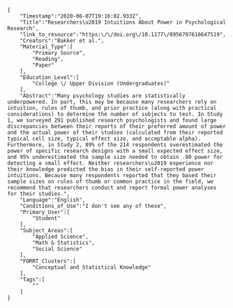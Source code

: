 
    {
        "Timestamp":"2020-06-07T19:16:02.933Z",
        "Title":"Researchers\u2019 Intuitions About Power in Psychological Research",
        "link_to_resource":"https:\/\/doi.org\/10.1177\/0956797616647519",
        "Creators":"Bakker et al.",
        "Material_Type":[
            "Primary Source",
            "Reading",
            "Paper"
        ],
        "Education_Level":[
            "College \/ Upper Division (Undergraduates)"
        ],
        "Abstract":"Many psychology studies are statistically underpowered. In part, this may be because many researchers rely on intuition, rules of thumb, and prior practice (along with practical considerations) to determine the number of subjects to test. In Study 1, we surveyed 291 published research psychologists and found large discrepancies between their reports of their preferred amount of power and the actual power of their studies (calculated from their reported typical cell size, typical effect size, and acceptable alpha). Furthermore, in Study 2, 89% of the 214 respondents overestimated the power of specific research designs with a small expected effect size, and 95% underestimated the sample size needed to obtain .80 power for detecting a small effect. Neither researchers\u2019 experience nor their knowledge predicted the bias in their self-reported power intuitions. Because many respondents reported that they based their sample sizes on rules of thumb or common practice in the field, we recommend that researchers conduct and report formal power analyses for their studies.",
        "Language":"English",
        "Conditions_of_Use":"I don't see any of these",
        "Primary_User":[
            "Student"
        ],
        "Subject_Areas":[
            "Applied Science",
            "Math & Statistics",
            "Social Science"
        ],
        "FORRT_Clusters":[
            "Conceptual and Statistical Knowledge"
        ],
        "Tags":[
            ""
        ]
    }
